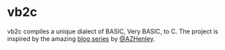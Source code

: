 # vb2c
vb2c compiles a unique dialect of BASIC, Very BASIC, to C. The project is inspired by the amazing [blog series](https://austinhenley.com/blog/teenytinycompiler1.html) by [@AZHenley](https://github.com/AZHenley).
